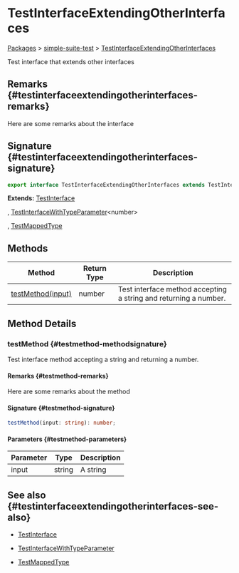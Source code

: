 # TestInterfaceExtendingOtherInterfaces

[Packages](./index) &gt; [simple-suite-test](./simple-suite-test) &gt; [TestInterfaceExtendingOtherInterfaces](./simple-suite-test/testinterfaceextendingotherinterfaces-interface)

Test interface that extends other interfaces

## Remarks {#testinterfaceextendingotherinterfaces-remarks}

Here are some remarks about the interface

## Signature {#testinterfaceextendingotherinterfaces-signature}

```typescript
export interface TestInterfaceExtendingOtherInterfaces extends TestInterface, TestInterfaceWithTypeParameter<number>, TestMappedType 
```
<b>Extends:</b> [TestInterface](./simple-suite-test/testinterface-interface)

, [TestInterfaceWithTypeParameter](./simple-suite-test/testinterfacewithtypeparameter-interface)<!-- -->&lt;number&gt;

, [TestMappedType](./simple-suite-test#testmappedtype-typealias)


## Methods

|  Method | Return Type | Description |
|  --- | --- | --- |
|  [testMethod(input)](./simple-suite-test/testinterfaceextendingotherinterfaces-interface#testmethod-methodsignature) | number | Test interface method accepting a string and returning a number. |

## Method Details

### testMethod {#testmethod-methodsignature}

Test interface method accepting a string and returning a number.

#### Remarks {#testmethod-remarks}

Here are some remarks about the method

#### Signature {#testmethod-signature}

```typescript
testMethod(input: string): number;
```

#### Parameters {#testmethod-parameters}

|  Parameter | Type | Description |
|  --- | --- | --- |
|  input | string | A string |

## See also {#testinterfaceextendingotherinterfaces-see-also}

- [TestInterface](./simple-suite-test/testinterface-interface)

- [TestInterfaceWithTypeParameter](./simple-suite-test/testinterfacewithtypeparameter-interface)

- [TestMappedType](./simple-suite-test#testmappedtype-typealias)